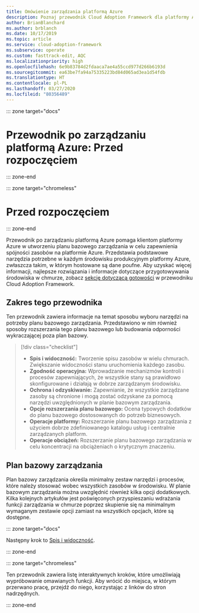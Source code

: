 ```yaml
---
title: Omówienie zarządzania platformą Azure
description: Poznaj przewodnik Cloud Adoption Framework dla platformy Azure dzięki tym informacjom o podstawowych narzędziach potrzebnych do zarządzania środowiskami produkcyjnymi platformy Azure.
author: BrianBlanchard
ms.author: brblanch
ms.date: 10/17/2019
ms.topic: article
ms.service: cloud-adoption-framework
ms.subservice: operate
ms.custom: fasttrack-edit, AQC
ms.localizationpriority: high
ms.openlocfilehash: 6e9b83784d2fdaaca7ae4a55ccd977d266b6193d
ms.sourcegitcommit: ea63be7fa94a75335223bd84d065ad3ea1d54fdb
ms.translationtype: HT
ms.contentlocale: pl-PL
ms.lasthandoff: 03/27/2020
ms.locfileid: "80356489"
---
```

::: zone target="docs"

# <a name="azure-management-guide-before-you-start"></a>Przewodnik po zarządzaniu platformą Azure: Przed rozpoczęciem

::: zone-end

::: zone target="chromeless"

# <a name="before-you-start"></a>Przed rozpoczęciem

::: zone-end

Przewodnik po zarządzaniu platformą Azure pomaga klientom platformy Azure w utworzeniu planu bazowego zarządzania w celu zapewnienia spójności zasobów na platformie Azure. Przedstawia podstawowe narzędzia potrzebne w każdym środowisku produkcyjnym platformy Azure, zwłaszcza takim, w którym hostowane są dane poufne. Aby uzyskać więcej informacji, najlepsze rozwiązania i informacje dotyczące przygotowywania środowiska w chmurze, zobacz [sekcję dotyczącą gotowości](../index.md) w przewodniku Cloud Adoption Framework.

## <a name="scope-of-this-guide"></a>Zakres tego przewodnika

Ten przewodnik zawiera informacje na temat sposobu wyboru narzędzi na potrzeby planu bazowego zarządzania. Przedstawiono w nim również sposoby rozszerzania tego planu bazowego lub budowania odporności wykraczającej poza plan bazowy.

> [!div class="checklist"]
>
> - **Spis i widoczność:** Tworzenie spisu zasobów w wielu chmurach. Zwiększanie widoczności stanu uruchomienia każdego zasobu.
> - **Zgodność operacyjna:** Wprowadzanie mechanizmów kontroli i procesów zapewniających, że wszystkie stany są prawidłowo skonfigurowane i działają w dobrze zarządzanym środowisku.
> - **Ochrona i odzyskiwanie:** Zapewnianie, że wszystkie zarządzane zasoby są chronione i mogą zostać odzyskane za pomocą narzędzi uwzględnionych w planie bazowym zarządzania.
> - **Opcje rozszerzania planu bazowego:** Ocena typowych dodatków do planu bazowego dostosowanych do potrzeb biznesowych.
> - **Operacje platformy:** Rozszerzanie planu bazowego zarządzania z użyciem dobrze zdefiniowanego katalogu usług i centralnie zarządzanych platform.
> - **Operacje obciążeń:** Rozszerzanie planu bazowego zarządzania w celu koncentracji na obciążeniach o krytycznym znaczeniu.

## <a name="management-baseline"></a>Plan bazowy zarządzania

Plan bazowy zarządzania określa minimalny zestaw narzędzi i procesów, które należy stosować wobec wszystkich zasobów w środowisku. W planie bazowym zarządzania można uwzględnić również kilka opcji dodatkowych. Kilka kolejnych artykułów jest poświęconych przyspieszaniu wdrażania funkcji zarządzania w chmurze poprzez skupienie się na minimalnym wymaganym zestawie opcji zamiast na wszystkich opcjach, które są dostępne.

::: zone target="docs"

Następny krok to [Spis i widoczność](./inventory.md).

::: zone-end

::: zone target="chromeless"

Ten przewodnik zawiera listę interaktywnych kroków, które umożliwiają wypróbowanie omawianych funkcji. Aby wrócić do miejsca, w którym przerwano pracę, przejdź do niego, korzystając z linków do stron nadrzędnych.

::: zone-end
